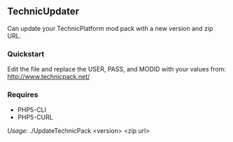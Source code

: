 ## TechnicUpdater

Can update your TechnicPlatform mod pack with a new version and zip URL.

### Quickstart

Edit the file and replace the USER, PASS, and MODID with your values from: http://www.technicpack.net/

### Requires

- PHP5-CLI
- PHP5-CURL

*Usage*: ./UpdateTechnicPack \<version> \<zip url>